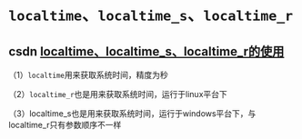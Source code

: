 # `localtime`、`localtime_s`、`localtime_r`



## csdn [localtime、localtime_s、localtime_r的使用](https://blog.csdn.net/u010087712/article/details/50731222/)

（1）`localtime`用来获取系统时间，精度为秒



（2）`localtime_r`也是用来获取系统时间，运行于linux平台下



（3）localtime_s也是用来获取系统时间，运行于windows平台下，与localtime_r只有参数顺序不一样